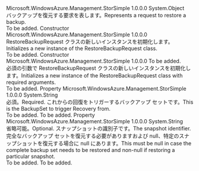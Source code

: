 <Type Name="RestoreBackupRequest" FullName="Microsoft.WindowsAzure.Management.StorSimple.Models.RestoreBackupRequest">
  <TypeSignature Language="C#" Value="public class RestoreBackupRequest" />
  <TypeSignature Language="ILAsm" Value=".class public auto ansi beforefieldinit RestoreBackupRequest extends System.Object" />
  <TypeSignature Language="DocId" Value="T:Microsoft.WindowsAzure.Management.StorSimple.Models.RestoreBackupRequest" />
  <TypeSignature Language="VB.NET" Value="Public Class RestoreBackupRequest" />
  <TypeSignature Language="F#" Value="type RestoreBackupRequest = class" />
  <AssemblyInfo>
    <AssemblyName>Microsoft.WindowsAzure.Management.StorSimple</AssemblyName>
    <AssemblyVersion>1.0.0.0</AssemblyVersion>
  </AssemblyInfo>
  <Base>
    <BaseTypeName>System.Object</BaseTypeName>
  </Base>
  <Interfaces />
  <Docs>
    <summary>
            <span data-ttu-id="7c8a2-101">バックアップを復元する要求を表します。</span><span class="sxs-lookup"><span data-stu-id="7c8a2-101">Represents a request to restore a backup.</span></span>
            </summary>
    <remarks>To be added.</remarks>
  </Docs>
  <Members>
    <Member MemberName=".ctor">
      <MemberSignature Language="C#" Value="public RestoreBackupRequest ();" />
      <MemberSignature Language="ILAsm" Value=".method public hidebysig specialname rtspecialname instance void .ctor() cil managed" />
      <MemberSignature Language="DocId" Value="M:Microsoft.WindowsAzure.Management.StorSimple.Models.RestoreBackupRequest.#ctor" />
      <MemberSignature Language="VB.NET" Value="Public Sub New ()" />
      <MemberType>Constructor</MemberType>
      <AssemblyInfo>
        <AssemblyName>Microsoft.WindowsAzure.Management.StorSimple</AssemblyName>
        <AssemblyVersion>1.0.0.0</AssemblyVersion>
      </AssemblyInfo>
      <Parameters />
      <Docs>
        <summary>
            <span data-ttu-id="7c8a2-102">RestoreBackupRequest クラスの新しいインスタンスを初期化します。</span><span class="sxs-lookup"><span data-stu-id="7c8a2-102">Initializes a new instance of the RestoreBackupRequest class.</span></span>
            </summary>
        <remarks>To be added.</remarks>
      </Docs>
    </Member>
    <Member MemberName=".ctor">
      <MemberSignature Language="C#" Value="public RestoreBackupRequest (string backupSetId);" />
      <MemberSignature Language="ILAsm" Value=".method public hidebysig specialname rtspecialname instance void .ctor(string backupSetId) cil managed" />
      <MemberSignature Language="DocId" Value="M:Microsoft.WindowsAzure.Management.StorSimple.Models.RestoreBackupRequest.#ctor(System.String)" />
      <MemberSignature Language="VB.NET" Value="Public Sub New (backupSetId As String)" />
      <MemberSignature Language="F#" Value="new Microsoft.WindowsAzure.Management.StorSimple.Models.RestoreBackupRequest : string -&gt; Microsoft.WindowsAzure.Management.StorSimple.Models.RestoreBackupRequest" Usage="new Microsoft.WindowsAzure.Management.StorSimple.Models.RestoreBackupRequest backupSetId" />
      <MemberType>Constructor</MemberType>
      <AssemblyInfo>
        <AssemblyName>Microsoft.WindowsAzure.Management.StorSimple</AssemblyName>
        <AssemblyVersion>1.0.0.0</AssemblyVersion>
      </AssemblyInfo>
      <Parameters>
        <Parameter Name="backupSetId" Type="System.String" />
      </Parameters>
      <Docs>
        <param name="backupSetId">To be added.</param>
        <summary>
            <span data-ttu-id="7c8a2-103">必須の引数で RestoreBackupRequest クラスの新しいインスタンスを初期化します。</span><span class="sxs-lookup"><span data-stu-id="7c8a2-103">Initializes a new instance of the RestoreBackupRequest class with required arguments.</span></span>
            </summary>
        <remarks>To be added.</remarks>
      </Docs>
    </Member>
    <Member MemberName="BackupSetId">
      <MemberSignature Language="C#" Value="public string BackupSetId { get; set; }" />
      <MemberSignature Language="ILAsm" Value=".property instance string BackupSetId" />
      <MemberSignature Language="DocId" Value="P:Microsoft.WindowsAzure.Management.StorSimple.Models.RestoreBackupRequest.BackupSetId" />
      <MemberSignature Language="VB.NET" Value="Public Property BackupSetId As String" />
      <MemberSignature Language="F#" Value="member this.BackupSetId : string with get, set" Usage="Microsoft.WindowsAzure.Management.StorSimple.Models.RestoreBackupRequest.BackupSetId" />
      <MemberType>Property</MemberType>
      <AssemblyInfo>
        <AssemblyName>Microsoft.WindowsAzure.Management.StorSimple</AssemblyName>
        <AssemblyVersion>1.0.0.0</AssemblyVersion>
      </AssemblyInfo>
      <ReturnValue>
        <ReturnType>System.String</ReturnType>
      </ReturnValue>
      <Docs>
        <summary>
            <span data-ttu-id="7c8a2-104">必須。</span><span class="sxs-lookup"><span data-stu-id="7c8a2-104">Required.</span></span> <span data-ttu-id="7c8a2-105">これからの回復をトリガーするバックアップ セットです。</span><span class="sxs-lookup"><span data-stu-id="7c8a2-105">This is the BackupSet to trigger Recovery from.</span></span>
            </summary>
        <value>To be added.</value>
        <remarks>To be added.</remarks>
      </Docs>
    </Member>
    <Member MemberName="SnapshotId">
      <MemberSignature Language="C#" Value="public string SnapshotId { get; set; }" />
      <MemberSignature Language="ILAsm" Value=".property instance string SnapshotId" />
      <MemberSignature Language="DocId" Value="P:Microsoft.WindowsAzure.Management.StorSimple.Models.RestoreBackupRequest.SnapshotId" />
      <MemberSignature Language="VB.NET" Value="Public Property SnapshotId As String" />
      <MemberSignature Language="F#" Value="member this.SnapshotId : string with get, set" Usage="Microsoft.WindowsAzure.Management.StorSimple.Models.RestoreBackupRequest.SnapshotId" />
      <MemberType>Property</MemberType>
      <AssemblyInfo>
        <AssemblyName>Microsoft.WindowsAzure.Management.StorSimple</AssemblyName>
        <AssemblyVersion>1.0.0.0</AssemblyVersion>
      </AssemblyInfo>
      <ReturnValue>
        <ReturnType>System.String</ReturnType>
      </ReturnValue>
      <Docs>
        <summary>
            <span data-ttu-id="7c8a2-106">省略可能。</span><span class="sxs-lookup"><span data-stu-id="7c8a2-106">Optional.</span></span> <span data-ttu-id="7c8a2-107">スナップショットの識別子です。</span><span class="sxs-lookup"><span data-stu-id="7c8a2-107">The snapshot identifier.</span></span> <span data-ttu-id="7c8a2-108">完全なバックアップ セットを復元する必要がありますおよび null、特定のスナップショットを復元する場合に null にあります。</span><span class="sxs-lookup"><span data-stu-id="7c8a2-108">This must be null in case the complete backup set needs to be restored and non-null if restoring a particular snapshot.</span></span>
            </summary>
        <value>To be added.</value>
        <remarks>To be added.</remarks>
      </Docs>
    </Member>
  </Members>
</Type>